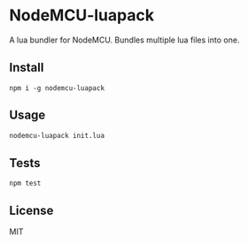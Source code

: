 # NodeMCU-luapack

A lua bundler for NodeMCU. Bundles multiple lua files into one.

## Install

```
npm i -g nodemcu-luapack
```

## Usage

```bash
nodemcu-luapack init.lua
```

## Tests

```
npm test
```

## License

MIT
